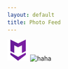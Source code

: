```yaml
---
layout: default
title: Photo Feed
---
```

![hello][logo]
![haha][blackmirror]


[blackmirror]: https://goo.gl/photos/dpteZSdvRdr2ouKg9 "Black Mirror"
[logo]: https://github.com/adam-p/markdown-here/raw/master/src/common/images/icon48.png "Logo Title Text 2"

